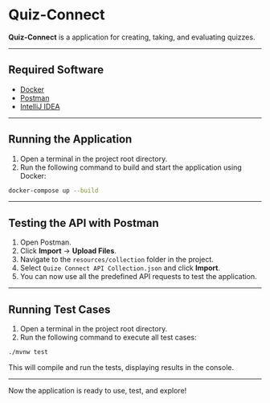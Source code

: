 # Quiz-Connect

**Quiz-Connect** is a application for creating, taking, and evaluating quizzes.

---

## **Required Software**

- [Docker](https://www.docker.com/get-started)
- [Postman](https://www.postman.com/downloads/)
- [IntelliJ IDEA](https://www.jetbrains.com/idea/download/)

---

## **Running the Application**

1. Open a terminal in the project root directory.
2. Run the following command to build and start the application using Docker:

```bash
docker-compose up --build
```

---

## **Testing the API with Postman**

1. Open Postman.
2. Click **Import** → **Upload Files**.
3. Navigate to the `resources/collection` folder in the project.
4. Select `Quize Connect API Collection.json` and click **Import**.
5. You can now use all the predefined API requests to test the application.

---

## **Running Test Cases**

1. Open a terminal in the project root directory.
2. Run the following command to execute all test cases:

```bash
./mvnw test
```

This will compile and run the tests, displaying results in the console.

---

Now the application is ready to use, test, and explore!
